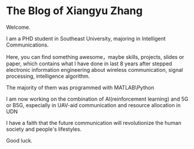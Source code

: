 # The Blog of Xiangyu Zhang

Welcome.

I am a PHD student in Southeast University, majoring in Intelligent Communications. 

Here, you can find something awesome，maybe skills, projects, slides or paper, which contains  what I have done in last 8 years after stepped electronic information engineering about wireless communication, signal processing, intelligence algorithm. 

The majority of them was programmed with MATLAB\Python 

I am now working on the combination of AI(reinforcement learning) and 5G or B5G, especially in UAV-aid communication and resource allocation in UDN

I have a faith that the future communication will revolutionize the human society and people's lifestyles. 

Good luck.

